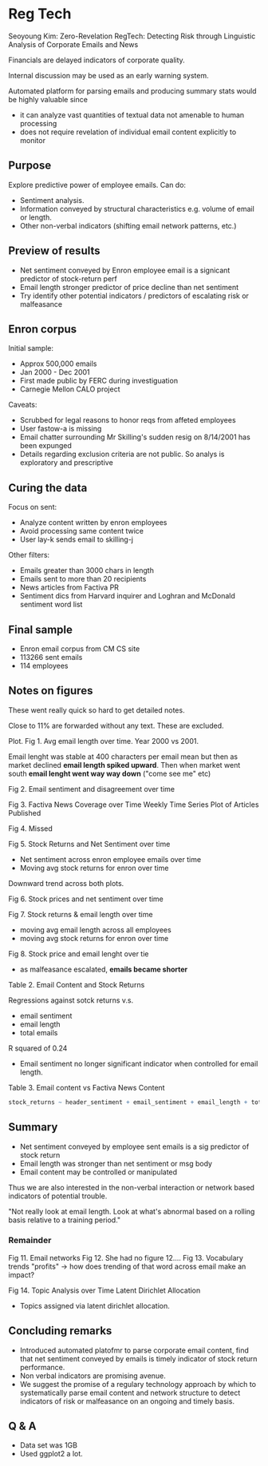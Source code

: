 # Reg Tech

Seoyoung Kim: Zero-Revelation RegTech: Detecting Risk through Linguistic Analysis of Corporate Emails and News

Financials are delayed indicators of corporate quality.

Internal discussion may be used as an early warning system.

Automated platform for parsing emails and producing summary stats would be highly valuable since

* it can analyze vast quantities of textual data not amenable to human processing
* does not require revelation of individual email content explicitly to monitor

## Purpose

Explore predictive power of employee emails. Can do:

* Sentiment analysis.
* Information conveyed by structural characteristics e.g. volume of email or length.
* Other non-verbal indicators (shifting email network patterns, etc.)

## Preview of results

* Net sentiment conveyed by Enron employee email is a signicant predictor of stock-return perf
* Email length stronger predictor of price decline than net sentiment
* Try identify other potential indicators / predictors of escalating risk or malfeasance

## Enron corpus

Initial sample:

* Approx 500,000 emails
* Jan 2000 - Dec 2001
* First made public by FERC during investiguation
* Carnegie Mellon CALO project

Caveats:

* Scrubbed for legal reasons to honor reqs from affeted employees
* User fastow-a is missing
* Email chatter surrounding Mr Skilling's sudden resig on 8/14/2001 has been expunged
* Details regarding exclusion criteria are not public. So analys is exploratory and prescriptive

## Curing the data

Focus on sent:

* Analyze content written by enron employees
* Avoid processing same content twice
* User lay-k sends email to skilling-j

Other filters:

* Emails greater than 3000 chars in length
* Emails sent to more than 20 recipients
* News articles from Factiva PR
* Sentiment dics from Harvard inquirer and Loghran and McDonald sentiment word list

## Final sample

* Enron email corpus from CM CS site
* 113266 sent emails
* 114 employees

##  Notes on figures

These went really quick so hard to get detailed notes.

Close to 11% are forwarded without any text. These are excluded.

Plot.
Fig 1. Avg email length over time.
Year 2000 vs 2001.

Email lenght was stable at 400 characters per email mean but then as
market declined **email length spiked upward**. Then when market went south
**email lenght went way way down** ("come see me" etc)

Fig 2. Email sentiment and disagreement over time

Fig 3. Factiva News Coverage over Time
Weekly Time Series Plot of Articles Published

Fig 4. Missed

Fig 5. Stock Returns and Net Sentiment over time

* Net sentiment across enron employee emails over time
* Moving avg stock returns for enron over time

Downward trend across both plots.

Fig 6. Stock prices and net sentiment over time

Fig 7. Stock returns & email length over time

* moving avg email length across all employees
* moving avg stock returns for enron over time

Fig 8. Stock price and email lenght over tie

* as malfeasance escalated, **emails became shorter**

Table 2. Email Content and Stock Returns

Regressions against sotck returns v.s.

* email sentiment
* email length
* total emails

R squared of 0.24

* Email sentiment no longer significant indicator when controlled for email length.

Table 3. Email content vs Factiva News Content

```r
stock_returns ~ header_sentiment + email_sentiment + email_length + total_emails
```

## Summary

* Net sentiment conveyed by employee sent emails is a sig predictor of stock return
* Email length was stronger than net sentiment or msg body
* Email content may be controlled or manipulated

Thus we are also interested in the non-verbal interaction or network based
indicators of potential trouble.

"Not really look at email length. Look at what's abnormal based on
a rolling basis relative to a training period."

### Remainder

Fig 11. Email networks
Fig 12. She had no figure 12....
Fig 13. Vocabulary trends
"profits" -> how does trending of that word across email make an impact?

Fig 14. Topic Analysis over Time 
Latent Dirichlet Allocation

* Topics assigned via latent dirichlet allocation.

## Concluding remarks

* Introduced automated platofmr to parse corporate email content,
find that net sentiment conveyed by emails is timely indicator of stock
return performance.
* Non verbal indicators are promising avenue.
* We suggest the promise of a regulary technology approach
by which to systematically parse email content and network
structure to detect indicators of risk or malfeasance on an ongoing
and timely basis.

## Q & A 

* Data set was 1GB
* Used ggplot2 a lot.


